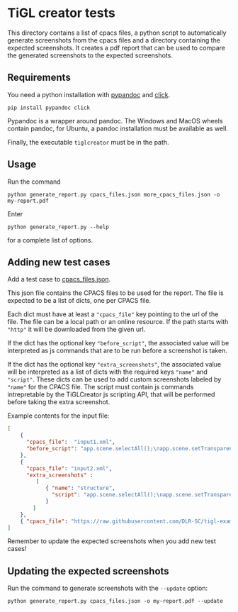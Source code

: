 # TiGL creator tests

This directory contains a list of cpacs files, a 
python script to automatically generate screenshots from the 
cpacs files and a directory containing the expected screenshots. It creates a pdf report that can be used to compare
the generated screenshots to the expected screenshots.

## Requirements

You need a python installation with [pypandoc](https://pypi.org/project/pypandoc/) 
and [click](https://click.palletsprojects.com/en/7.x/). 

```
pip install pypandoc click
```

Pypandoc is a wrapper around pandoc. The Windows and MacOS wheels contain 
pandoc, for Ubuntu, a pandoc installation must be available as well.

Finally, the executable `tiglcreator` must be in the path.

## Usage

Run the command
```buildoutcfg
python generate_report.py cpacs_files.json more_cpacs_files.json -o my-report.pdf
```

Enter

```buildoutcfg
python generate_report.py --help
```

for a complete list of options.

## Adding new test cases

Add a test case to [cpacs_files.json](cpacs_files.json).

This json file contains the CPACS files to be used for the report. The file is expected
to be a list of dicts, one per CPACS file.

Each dict must have at least a `"cpacs_file"` key pointing
to the url of the file. The file can be a local path or an online resource. If the path
starts with `"http"` it will be downloaded from the given url.

If the dict has the optional key `"before_script"`, the associated value will be
interpreted as js commands that are to be run before a screenshot is taken.

If the dict has the optional key `"extra_screenshots"`, the associated value will be
interpreted as a list of dicts with the required keys `"name"` and `"script"`. These
dicts can be used to add custom screenshots labeled by `"name"` for the CPACS file. The
script must contain js commands intrepretable by the TiGLCreator js scripting API, that will
be performed before taking the extra screenshot.

Example contents for the input file:

```json
[
    { 
      "cpacs_file":  "input1.xml",
      "before_script": "app.scene.selectAll();\napp.scene.setTransparency(90);\n" 
    },
    {
      "cpacs_file": "input2.xml",
      "extra_screenshots" :
         [
            { "name": "structure",
              "script": "app.scene.selectAll();\napp.scene.setTransparency(90);\n"
            }
        ]
    },
    { "cpacs_file": "https://raw.githubusercontent.com/DLR-SC/tigl-examples/master/cpacs/concorde.cpacs3.xml" }
]
```

Remember to update the expected screenshots when you add new test cases!

## Updating the expected screenshots

Run the command to generate screenshots with the `--update` option:

```
python generate_report.py cpacs_files.json -o my-report.pdf --update
```
